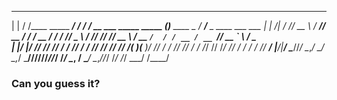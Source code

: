 
 _       __                  __   ______                          _                  ______
| |     / /____   _____ ____/ /  / ____/__  __ ___   _____ _____ (_)____   ____ _   / ____/____ _ ____ ___   ___
| | /| / // __ \ / ___// __  /  / / __ / / / // _ \ / ___// ___// // __ \ / __ `/  / / __ / __ `// __ `__ \ / _ \
| |/ |/ // /_/ // /   / /_/ /  / /_/ // /_/ //  __/(__  )(__  )/ // / / // /_/ /  / /_/ // /_/ // / / / / //  __/
|__/|__/ \____//_/    \__,_/   \____/ \__,_/ \___//____//____//_//_/ /_/ \__, /   \____/ \__,_//_/ /_/ /_/ \___/
                                                                        /____/

### Can you guess it?